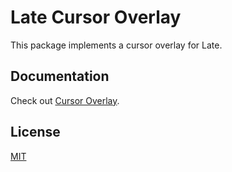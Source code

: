 # Late Cursor Overlay

This package implements a cursor overlay for Late.

## Documentation

Check out
[Cursor Overlay](https://sewellstephens.github.io/late/docs/components/cursor-overlay).

## License

[MIT](../../LICENSE)
